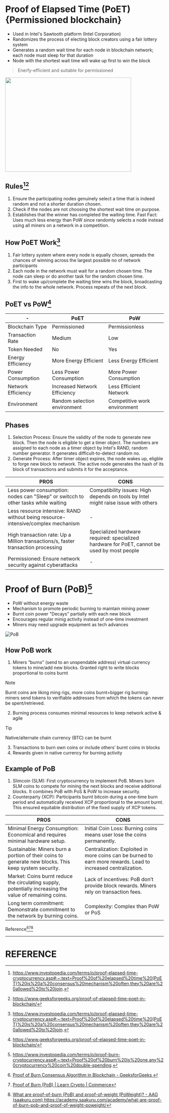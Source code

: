 # Proof of Elapsed Time (PoET) {Permissioned blockchain}
- Used in Intel's Sawtooth platform (Intel Corporation)
- Randomizes the process of electing block creators using a fair lottery system
- Generates a random wait time for each node in blockchain network; each node must sleep for that duration
- Node with the shortest wait time will wake up first to win the block
> Enerfy-efficient and suitable for permissioned

<img src="https://github.com/zhenHai1021/Tijarah-Blockchain-Notes/assets/113818064/9aa25f6e-3394-4a19-983f-8d174af2a52c" width=400px height=300px>

## Rules[^1][^2]
1. Ensure the participating nodes genuinely select a time that is indeed random and not a shorter duration chosen.
2. Check if the nodes are not choosing the shortest wait time on purpose.
3. Establishes that the winner has completed the waiting time.
Fast Fact:
Uses much less energy than PoW since randomly selects a node instead using all miners on a network in a competition.

## How PoET Work[^3]
1. Fair lottery system where every node is equally chosen, spreads the chances of winning across the largest possible no of network participants
2. Each node in the network must wait for a random chosen time. The node can sleep or do another task for the random chosen time.
3. First to wake up/complete the waiting time wins the block, broadcasting the info to the whole network. Process repeats of the next block.

## PoET vs PoW[^2]
|-|PoET|PoW|
|---|---|---|
|Blockchain Type|Permissioned|Permissionless|
|Transaction Rate|Medium|Low|
|Token Needed|No|Yes|
|Energy Efficiency|More Energy Efficient|Less Energy Efficient|
|Power Consumption|Less Power Consumption|More Power Consumption|
|Network Efficiency|Increased Network Efficiency|Less Efficient Network|
|Environment|Random selection environment|Competitive work environment|

## Phases
1. Selection Process: Ensure the validity of the node to generate new block. Then the node is eligible to get a timer object. The numbers are assigned to each node as a timer object by Intel's RAND, random number generator. It generates difficult-to-detect random no.
2. Generate Process: After timer object expires, the node wakes up, eligble to forge new block to network. The active node generates the hash of its block of transactions and submits it for the acceptance. 

|PROS|CONS|
|---|---|
|Less power consumption: nodes can "Sleep" or switcch to other tasks while waiting|Compatibility issues: High depends on tools by Intel might raise issue with others|
|Less resource intensive: RAND without being resource-intensive/complex mechanism|-|
|High transaction rate: Up a Million transactions/s, faster transaction processing|Specialized hardware required: specialized hardware for PoET, cannot be used by most people|
|Permissioned: Ensure network security against cyberattacks|-|

# Proof of Burn (PoB)[^4]
- PoW without energy waste
- Mechanism to promote periodic burning to maintain mining power
- Burnt coin power "Decays" partially with each new block
- Encourages regular minig activity instead of one-time investment
- Miners may need upgrade equipment as tech advances

![PoB](https://github.com/zhenHai1021/Tijarah-Blockchain-Notes/assets/113818064/36567de3-21cc-44b3-8d19-d85033630b7e)


## How PoB work
1. Miners “burns” (send to an unspendable address) virtual currency tokens to mine/add new blocks. Granted right to write blocks proportional to coins burnt
> [!NOTE]
> Burnt coins are liking ming rigs, more coins burnt=bigger rig
> burning: miners send tokens to verifiable addresses from which the tokens can never be spent/retrieved.
2. Burning process consumes minimal resources to keep network active & agile
> [!Tip]
> Native/alternate chain currency (BTC) can be burnt
3. Transactions to burn own coins or include others’ burnt coins in blocks
4. Rewards given in native currency for burning activity

## Example of PoB
1. Slimcoin (SLM): First cryptocurrency to implement PoB. Miners burn SLM coins to compete for mining the next blocks and receive additional blocks. It combines PoB with PoS & PoW to increase security. 
2. Counterparty (XCP): Participants burnt bitcoin during a one-time burn period and automatically received XCP proportional to the amount burnt. This ensured equitable distribution of the fixed supply of XCP tokens.

|PROS|CONS|
|---|---|
|Minimal Energy Consumption: Economical and requires minimal hardware setup.|Initial Coin Loss: Burning coins means user lose the coins permanently.|
|Sustainable: Miners burn a portion of their coins to generate new blocks. This keep system security.|Centralization: Exploited in more coins can be burned to earn more rewards. Lead to increased centralization.|
|Market: Coins burnt reduce the circulating supply, potentially increasing the value of remaining coins.|Lack of incentives: PoB don’t provide block rewards. Miners rely on transaction fees.|
|Long term commitment: Demonstrate commitment to the network by burning coins.|Complexity: Complex than PoW or PoS|
Reference[^5][^6][^7]

---
# REFERENCE
[^1]: https://www.investopedia.com/terms/p/proof-elapsed-time-cryptocurrency.asp#:~:text=Proof%20of%20elapsed%20time%20(PoET)%20is%20a%20consensus%20mechanism%20often,they%20are%20allowed%20to%20join. 
[^2]: https://www.geeksforgeeks.org/proof-of-elapsed-time-poet-in-blockchain/ 
[^3]: https://www.investopedia.com/terms/p/proof-elapsed-time-cryptocurrency.asp#:~:text=Proof%20of%20elapsed%20time%20(PoET)%20is%20a%20consensus%20mechanism%20often,they%20are%20allowed%20to%20join. 
[^4]: https://www.investopedia.com/terms/p/proof-burn-cryptocurrency.asp#:~:text=Proof%20of%20burn%20is%20one,any%20cryptocurrency%20coin%20double-spending. 
[^5]: [Proof of Burn Consensus Algorithm in Blockchain - GeeksforGeeks ](https://www.geeksforgeeks.org/proof-of-burn-consensus-algorithm-in-blockchain/)
[^6]: [Proof of Burn (PoB) | Learn Crypto | Coinmerce](https://coinmerce.io/en/learn/what-is-proof-of-burn/)
[^7]: [What are proof-of-burn (PoB) and proof-of-weight (PoWeight)? - AAG (saakuru.com)
](https://academy.saakuru.com/academy/what-are-proof-of-burn-pob-and-proof-of-weight-poweight/)https://academy.saakuru.com/academy/what-are-proof-of-burn-pob-and-proof-of-weight-poweight/
